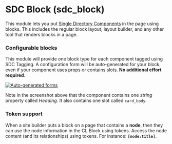 # SDC Block (sdc_block)

This module lets you put [Single Directory Components](https://www.drupal.org/docs/develop/theming-drupal/using-single-directory-components)
in the page using blocks. This includes the regular block layout, layout
builder, and any other tool that renders blocks in a page.

### Configurable blocks

This module will provide one block type for each component tagged using SDC
Tagging. A configuration form will be auto-generated for your block, even if
your component uses props or contains slots. **No additional effort required**.

[![Auto-generated forms](https://www.drupal.org/files/Screenshot%20from%202022-07-20%2012-39-52.png)](https://www.drupal.org/files/Screenshot%20from%202022-07-20%2012-39-52.png)

Note in the screenshot above that the component contains one _string_ property
called _Heading_. It also contains one slot called `card_body`.

### Token support

When a site builder puts a block on a page that contains a **node**, then they
can use the node information in the CL Block using tokens. Access the node
content (and its relationships) using tokens. For instance: **`[node:title]`**.

